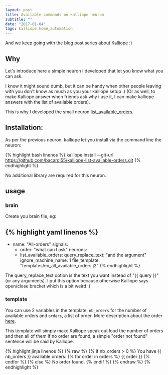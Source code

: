 ```yaml
---
layout: post
title: Available commands on kalliope neuron
subtitle: ""
date: "2017-01-04"
tags: kalliope home_automation
---
```


And we keep going with the blog post series about [Kalliope](https://github.com/kalliope-project/kalliope) :)

## Why

Let's introduce here a simple neuron I developed that let you know what you can ask.

I know it might sound dumb, but it can be handy when other people leaving with you don't know as much as you your kalliope setup :) (Or as well, to make Kalliope answer when friends ask why i use it, I can make kalliope answers with the list of available orders).

This is why I developed the small neuron [list_available_orders](https://github.com/bacardi55/kalliope-list-available-orders).

## Installation:

As per the previous neuron, kalliope let you install via the command line the neuron:

{% highlight bash linenos %}
kalliope install --git-url https://github.com/bacardi55/kalliope-list-available-orders.git
{% endhighlight %}

No additional library are required for this neuron.

## usage

### brain
Create you brain file, eg:

{% highlight yaml linenos %}
---
  - name: "All-orders"
    signals:
      - order: "what can I ask"
    neurons:
      - list_available_orders:
          query_replace_text: "and the argument"
          ignore_machine_name: 1
          file_template: "templates/en_all_available_orders.j2"
{% endhighlight %}

The query_replace_text option is the text you want instead of "{{ query }}" (or any arguments). 
I put this option because otherwise Kalliope says open/close bracket which is a bit weird :)


### template 

You can use 2 variables in the template, ```nb_orders``` for the number of available orders and ```orders```, a list of order. More description about the order [here](https://github.com/bacardi55/kalliope-list-available-orders#return-values).


This template will simply make Kalliope speak out loud the number of orders and then all of them If no order are found, a simple "order not found" sentence will be said by Kalliope.

{% highlight jinja linenos %}
{% raw %}
{% if nb_orders > 0 %}
    You have {{ nb_orders }} available orders:
    {% for order in orders %}
        {{ order }}
    {% endfor %}
{% else %}
    No order found.
{% endif %}
{% endraw %}
{% endhighlight %}
